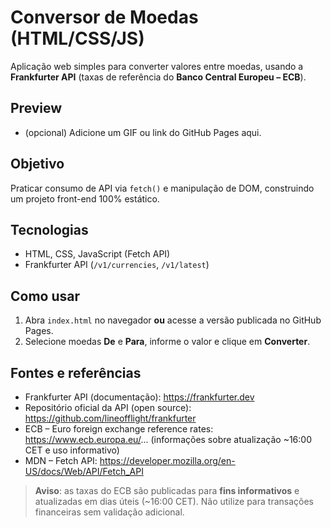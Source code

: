# Conversor de Moedas (HTML/CSS/JS)

Aplicação web simples para converter valores entre moedas, usando a **Frankfurter API** (taxas de referência do **Banco Central Europeu – ECB**).

## Preview
- (opcional) Adicione um GIF ou link do GitHub Pages aqui.

## Objetivo
Praticar consumo de API via `fetch()` e manipulação de DOM, construindo um projeto front-end 100% estático.

## Tecnologias
- HTML, CSS, JavaScript (Fetch API)
- Frankfurter API (`/v1/currencies`, `/v1/latest`)

## Como usar
1. Abra `index.html` no navegador **ou** acesse a versão publicada no GitHub Pages.
2. Selecione moedas **De** e **Para**, informe o valor e clique em **Converter**.

## Fontes e referências
- Frankfurter API (documentação): https://frankfurter.dev  
- Repositório oficial da API (open source): https://github.com/lineofflight/frankfurter  
- ECB – Euro foreign exchange reference rates: https://www.ecb.europa.eu/... (informações sobre atualização ~16:00 CET e uso informativo)  
- MDN – Fetch API: https://developer.mozilla.org/en-US/docs/Web/API/Fetch_API

> **Aviso**: as taxas do ECB são publicadas para **fins informativos** e atualizadas em dias úteis (~16:00 CET). Não utilize para transações financeiras sem validação adicional.
